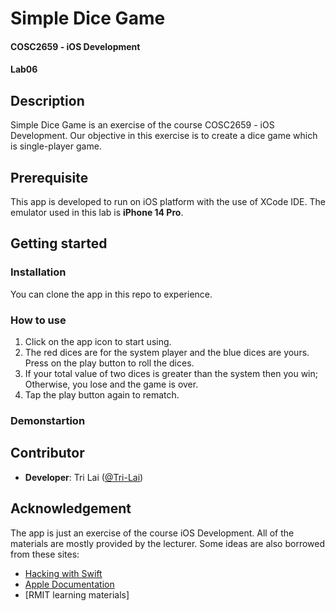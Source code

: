 # Simple Dice Game
#### COSC2659 - iOS Development
#### Lab06

## Description

Simple Dice Game is an exercise of the course COSC2659 - iOS Development. Our objective in this exercise is to create a dice game which is single-player game.

## Prerequisite

This app is developed to run on iOS platform with the use of XCode IDE. The emulator used in this lab is **iPhone 14 Pro**.

## Getting started

### Installation

You can clone the app in this repo to experience.

### How to use

1. Click on the app icon to start using.
2. The red dices are for the system player and the blue dices are yours. Press on the play button to roll the dices.
3. If your total value of two dices is greater than the system then you win; Otherwise, you lose and the game is over.
4. Tap the play button again to rematch.

### Demonstartion


## Contributor
* **Developer**: Tri Lai ([@Tri-Lai](https://github.com/Tri-Lai))

## Acknowledgement

The app is just an exercise of the course iOS Development. All of the materials are mostly provided by the lecturer. Some ideas are also borrowed from these sites:

* [Hacking with Swift](https://www.hackingwithswift.com/100/swiftui)
* [Apple Documentation](https://developer.apple.com/documentation/swiftui)
* [RMIT learning materials]
